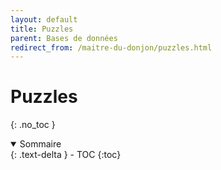 ```yaml
---
layout: default
title: Puzzles
parent: Bases de données
redirect_from: /maitre-du-donjon/puzzles.html
---
```



# Puzzles
{: .no_toc }


<details open markdown="block">
  <summary>
    Sommaire
  </summary>
  {: .text-delta }
- TOC
{:toc}
</details>
